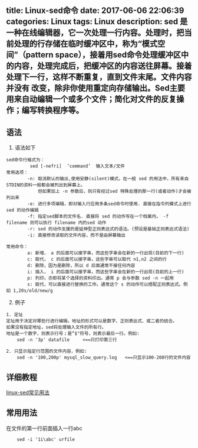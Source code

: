 title: Linux-sed命令
date: 2017-06-06 22:06:39
categories: Linux
tags: Linux
description: sed 是一种在线编辑器，它一次处理一行内容。处理时，把当前处理的行存储在临时缓冲区中，称为“模式空间”（pattern space），接着用sed命令处理缓冲区中的内容，处理完成后，把缓冲区的内容送往屏幕。接着处理下一行，这样不断重复，直到文件末尾。文件内容并没有 改变，除非你使用重定向存储输出。Sed主要用来自动编辑一个或多个文件；简化对文件的反复操作；编写转换程序等。
---

## 语法

1. 语法如下
```
sed命令行格式为：
         sed [-nefri]  ‘command’  输入文本/文件
常用选项：
        -n: 取消默认的输出,使用安静(silent)模式。在一般 sed 的用法中，所有来自 STDIN的资料一般都会被列出到屏幕上。
            但如果加上 -n 参数后，则只有经过sed 特殊处理的那一行(或者动作)才会被列出来
        -e: 进行多项编辑，即对输入行应用多条sed命令时使用. 直接在指令列模式上进行 sed 的动作编辑
        -f: 指定sed脚本的文件名. 直接将 sed 的动作写在一个档案内， -f filename 则可以执行 filename 内的sed 动作
        -r: sed 的动作支援的是延伸型正则表达式的语法。(预设是基础正则表达式语法)
        -i: 直接修改读取的文件内容，而不是由屏幕输出      

常用命令：
        a: 新增， a 的后面可以接字串，而这些字串会在新的一行出现(目前的下一行)
        c: 取代， c 的后面可以接字串，这些字串可以取代 n1,n2 之间的行
        d: 删除，因为是删除，所以 d 后面通常不接任何内容
        i: 插入， i 的后面可以接字串，而这些字串会在新的一行出现(目前的上一行)
        p: 列印，亦即将某个选择的资料印出。通常 p 会与参数 sed -n 一起用
        s: 取代，可以直接进行替换的工作。通常这个 s 的动作可以搭配正则表达式。例如 1,20s/old/new/g 
```

2. 例子
```
1. 定址
定址用于决定对哪些行进行编辑。地址的形式可以是数字、正则表达式、或二者的结合。
如果没有指定地址，sed将处理输入文件的所有行。
地址是一个数字，则表示行号；是“$"符号，则表示最后一行。例如: 
    sed -n '3p' datafile     <==只打印第三行

2. 只显示指定行范围的文件内容，例如:
    sed -n '100,200p' mysql_slow_query.log   <==只显示100-200行的文件内容
```

## 详细教程

[linux-sed常见用法](http://www.cnblogs.com/emanlee/archive/2013/09/07/3307642.html)

## 常用用法

在文件的第一行前面插入一行abc
```
    sed -i '1i\abc' urfile 
```
